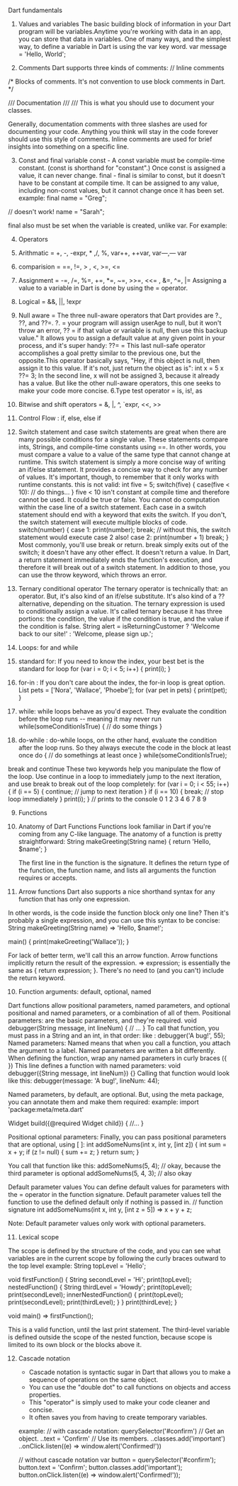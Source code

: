 Dart fundamentals

1. Values and variables
The basic building block of information in your Dart program will be variables.Anytime you're working with data in an app, you can store that data in variables.
One of many ways, and the simplest way, to define a variable in Dart is using the var key word.
var message = 'Hello, World';

2. Comments
Dart supports three kinds of comments:
// Inline comments

/*
Blocks of comments. It's not convention to use block comments in Dart.
*/

/// Documentation
///
/// This is what you should use to document your classes.

Generally, documentation comments with three slashes are used for documenting your code. Anything you think will stay in the code forever should use this style of comments. Inline comments are used for brief insights into something on a specific line.

3. Const and final variable 
const - A const variable must be compile-time constant. (const is shorthand for "constant".) Once const is assigned a value, it can never change.
final - final is similar to const, but it doesn't have to be constant at compile time. It can be assigned to any value, including non-const values, but it cannot change once it has been set.
example: 
final name = "Greg";

// doesn't work!
name = "Sarah";

final also must be set when the variable is created, unlike var. For example:

4. Operators

1. Arithmatic = +, -, -expr, * ,/, %, var++, ++var, var—,— var
2. comparision =  ==, !=, > , <, >=, <=
3. Assignment = -=, /=, %=, +=, *=, ~=, >>=, <<= , &=, ^=, |=
Assigning a value to a variable in Dart is done by using the = operator.
4. Logical = &&, ||, !expr
5. Null aware = The three null-aware operators that Dart provides are ?., ??, and ??=.
?. = your program will assign userAge to null, but it won't throw an error,
?? = if that value or variable is null, then use this backup value." It allows you to assign a default value at any given point in your process, and it's super handy:
??= = This last null-safe operator accomplishes a goal pretty similar to the previous one, but the opposite.This operator basically says, "Hey, if this object is null, then assign it to this value. If it's not, just return the object as is":
int x = 5
x ??= 3;
In the second line, x will not be assigned 3, because it already has a value. But like the other null-aware operators, this one seeks to make your code more concise.
6.Type test operator = is, is!, as
7. Bitwise and shift operators = &, |, ^, `expr, <<, >>

5. Control Flow :  if, else, else if

6. Switch statement and case
switch statements are great when there are many possible conditions for a single value. 
These statements compare ints, Strings, and compile-time constants using ==.
In other words, you must compare a value to a value of the same type that cannot change at runtime. 
This switch statement is simply a more concise way of writing an if/else statement. 
It provides a concise way to check for any number of values. It's important, though, to remember that it only works with runtime constants.
this is not valid:
int five = 5;
  switch(five) {
      case(five < 10):
      // do things...
  }
five < 10 isn't constant at compile time and therefore cannot be used. It could be true or false. You cannot do computation within the case line of a switch statement.	
Each case in a switch statement should end with a keyword that exits the switch. If you don't, the switch statement will execute multiple blocks of code.
switch(number) {
  case 1:
    print(number);
    break; // without this, the switch statement would execute case 2 also!
  case 2:
    print(number + 1)
    break;
}
Most commonly, you'll use break or return.
break simply exits out of the switch; it doesn't have any other effect. It doesn't return a value.
In Dart, a return statement immediately ends the function's execution, and therefore it will break out of a switch statement.
In addition to those, you can use the throw keyword, which throws an error.

7. Ternary conditional operator
The ternary operator is technically that: an operator.
But, it's also kind of an if/else substitute. It's also kind of a ?? alternative, depending on the situation.
The ternary expression is used to conditionally assign a value.
It's called ternary because it has three portions: the condition, the value if the condition is true, and the value if the condition is false.
String alert = isReturningCustomer ? 'Welcome back to our site!' : 'Welcome, please sign up.';


8. Loops: for and while
1. standard for: If you need to know the index, your best bet is the standard for loop
for (var i = 0; i < 5; i++) {
  print(i);
}

2. for-in : If you don't care about the index, the for-in loop is great option.
List<String> pets = ['Nora', 'Wallace', 'Phoebe'];
for (var pet in pets) {
  print(pet);
}

3. while: while loops behave as you'd expect. They evaluate the condition before the loop runs -- meaning it may never run
while(someConditionIsTrue) {
  // do some things
}

4. do-while : do-while loops, on the other hand, evaluate the condition after the loop runs. So they always execute the code in the block at least once
do {
  // do somethings at least once
} while(someConditionIsTrue);


break and continue
These two keywords help you manipulate the flow of the loop.
Use continue in a loop to immediately jump to the next iteration,
and use break to break out of the loop completely:
for (var i = 0; i < 55; i++) {
  if (i == 5) {
    continue; // jump to next iteration
  }
  if (i == 10) {
    break; // stop loop immediately
  }
  print(i);
}
// prints to the console
0
1
2
3
4
6
7
8
9

9. Functions
1. Anatomy of Dart Functions
   Functions look familiar in Dart if you're coming from any C-like language.
   The anatomy of a function is pretty straightforward:
   String makeGreeting(String name) {
     return 'Hello, $name';
   }

   The first line in the function is the signature. It defines the return type of the function, the function name, and lists all arguments the function requires or accepts.

2. Arrow functions
Dart also supports a nice shorthand syntax for any function that has only one expression.

In other words, is the code inside the function block only one line?
Then it's probably a single expression, and you can use this syntax to be concise:
String makeGreeting(String name) => 'Hello, $name!';

main() {
    print(makeGreeting('Wallace'));
}

For lack of better term, we'll call this an arrow function. Arrow functions implicitly return the result of the expression.
=> expression; is essentially the same as { return expression; }.
There's no need to (and you can't) include the return keyword.

10. Function arguments: default, optional, named

Dart functions allow positional parameters, named parameters, and optional positional and named parameters, or a combination of all of them.
Positional parameters: are the basic parameters, and they're required.
void debugger(String message, int lineNum) {
  // ...
}
To call that function, you must pass in a String and an int, in that order:
like : debugger('A bug!', 55);
Named parameters:
Named means that when you call a function, you attach the argument to a label.
Named parameters are written a bit differently. When defining the function, wrap any named parameters in curly braces ({ })
This line defines a function with named parameters:
void debugger({String message, int lineNum}) {}
Calling that function would look like this:
debugger(message: 'A bug!', lineNum: 44);

Named parameters, by default, are optional. But, using the meta package, you can annotate them and make them required:
example:
import 'package:meta/meta.dart'

Widget build({@required Widget child}) {
  //...
}

Positional optional parameters:
Finally, you can pass positional parameters that are optional, using [ ]:
int addSomeNums(int x, int y, [int z]) {
  int sum = x + y;
  if (z != null) {
    sum += z;
  }
  return sum;
}

You call that function like this:
addSomeNums(5, 4); // okay, because the third parameter is optional
addSomeNums(5, 4, 3); // also okay

Default parameter values
You can define default values for parameters with the = operator in the function signature.
Default parameter values tell the function to use the defined default only if nothing is passed in.
// function signature
int addSomeNums(int x, int y, [int z = 5]) => x + y + z;


Note: Default parameter values only work with optional parameters.

11. Lexical scope

The scope is defined by the structure of the code, and you can see what variables are in the current scope by following the curly braces outward to the top level
example:
String topLevel = 'Hello';

void firstFunction() {
  String secondLevel = 'Hi';
  print(topLevel);
  nestedFunction() {
    String thirdLevel = 'Howdy';
    print(topLevel);
    print(secondLevel);
    innerNestedFunction() {
      print(topLevel);
      print(secondLevel);
      print(thirdLevel);
    }
  }
  print(thirdLeve);
}

void main() => firstFunction();

This is a valid function, until the last print statement.
The third-level variable is defined outside the scope of the nested function, because scope is limited to its own block or the blocks above it.

12. Cascade notation
    - Cascade notation is syntactic sugar in Dart that allows you to make a sequence of operations on the same object.
    - You can use the "double dot" to call functions on objects and access properties.
    - This "operator" is simply used to make your code cleaner and concise.
    - It often saves you from having to create temporary variables.

    example:
    // with cascade notation:
    querySelector('#confirm') // Get an object.
      ..text = 'Confirm' // Use its members.
      ..classes.add('important')
      ..onClick.listen((e) => window.alert('Confirmed!'))

    // without cascade notation
    var button = querySelector('#confirm');
    button.text = 'Confirm';
    button.classes.add('important');
    button.onClick.listen((e) => window.alert('Confirmed!'));
